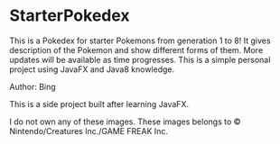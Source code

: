# StarterPokedex
This is a Pokedex for starter Pokemons from generation 1 to 8! It gives description of the Pokemon and show different forms of them. More updates will be available as time progresses. This is a simple personal project using JavaFX and Java8 knowledge. 

Author: Bing

This is a side project built after learning JavaFX.

I do not own any of these images. These images belongs to © Nintendo/Creatures Inc./GAME FREAK Inc.

